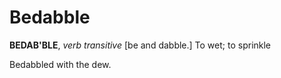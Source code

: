 # Bedabble

**BEDAB'BLE**, _verb transitive_ \[be and dabble.\] To wet; to sprinkle

Bedabbled with the dew.